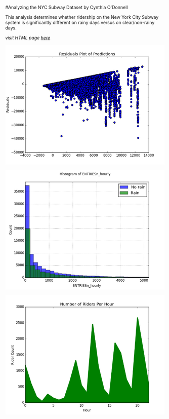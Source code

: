 #Analyzing the NYC Subway Dataset
by Cynthia O'Donnell

This analysis determines whether ridership on the New York City Subway system is significantly different on rainy days versus on clear/non-rainy days.

*visit HTML page [here](http://mimibambino.github.io/DataScience/)*

![Residuals plot](https://github.com/MimiBambino/DataScience/blob/master/img/residuals_rain.png)

![ENTRIESn_hourly Histogram](https://github.com/MimiBambino/DataScience/blob/master/img/rain-noRain-hist.png)

![Average Number of Riders By Hour](https://github.com/MimiBambino/DataScience/blob/master/img/riders_by_hour.png)